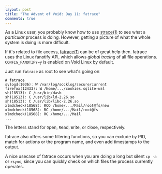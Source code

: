 ```yaml
---
layout: post
title: "The Advent of Void: Day 11: fatrace"
comments: true
---
```


As a Linux user, you probably know how to use
[strace(1)](https://man.voidlinux.eu/strace.1) to see what a
*particular* process is doing.  However, getting a picture of what the
whole system is doing is more difficult.

If it's related to file access,
[fatrace(1)](https://man.voidlinux.eu/fatrace.1) can be of great help
then.  fatrace uses the Linux fanotify API, which allows *global tracing*
of all file operations.
`CONFIG_FANOTIFY=y` is enabled on Void Linux by default.

Just run `fatrace` as root to see what's going on:

```
# fatrace
svlogd(1036): W /var/log/socklog/secure/current
firefox(12433): W /home/.../cookies.sqlite-wal
sh(18513): C /usr/bin/dash
sh(18513): C /usr/lib/ld-2.26.so
sh(18513): C /usr/lib/libc-2.26.so
xlmdcheck(18568): RCO /home/.../Mail/root@fs/new
xlmdcheck(18568): RC /home/.../Mail/root@fs
xlmdcheck(18568): RC /home/.../Mail
...
```

The letters stand for `O`pen, `R`ead, `W`rite, or `C`lose, respectively.

fatrace also offers some filtering functions, so you can exclude by
PID, match for actions or the program name, and even add timestamps to
the output.

A nice usecase of fatrace occurs when you are doing a long but silent
`cp -a` or `rsync`, since you can quickly check on which files the
process currently operates.
